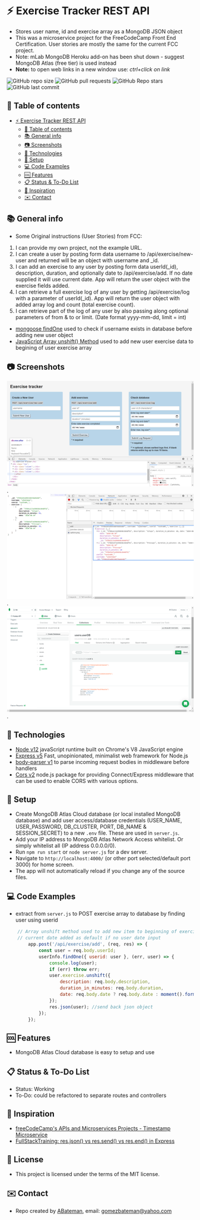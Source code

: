 # :zap: Exercise Tracker REST API

* Stores user name, id and exercise array as a MongoDB JSON object
* This was a microservice project for the FreeCodeCamp Front End Certification. User stories are mostly the same for the current FCC project.
* Note: mLab MongoDB Heroku add-on has been shut down - suggest MongoDB Atlas (free tier) is used instead
* **Note:** to open web links in a new window use: _ctrl+click on link_

![GitHub repo size](https://img.shields.io/github/repo-size/AndrewJBateman/Exercise-tracker?style=plastic)
![GitHub pull requests](https://img.shields.io/github/issues-pr/AndrewJBateman/Exercise-tracker?style=plastic)
![GitHub Repo stars](https://img.shields.io/github/stars/AndrewJBateman/Exercise-tracker?style=plastic)
![GitHub last commit](https://img.shields.io/github/last-commit/AndrewJBateman/Exercise-tracker?style=plastic)

## :page_facing_up: Table of contents

* [:zap: Exercise Tracker REST API](#zap-exercise-tracker-rest-api)
  * [:page_facing_up: Table of contents](#page_facing_up-table-of-contents)
  * [:books: General info](#books-general-info)
  * [:camera: Screenshots](#camera-screenshots)
  * [:signal_strength: Technologies](#signal_strength-technologies)
  * [:floppy_disk: Setup](#floppy_disk-setup)
  * [:computer: Code Examples](#computer-code-examples)
  * [:cool: Features](#cool-features)
  * [:clipboard: Status & To-Do List](#clipboard-status--to-do-list)
  * [:clap: Inspiration](#clap-inspiration)
  * [:envelope: Contact](#envelope-contact)

## :books: General info

* Some Original instructions (User Stories) from FCC:

1. I can provide my own project, not the example URL.
2. I can create a user by posting form data username to /api/exercise/new-user and returned will be an object with username and _id.
3. I can add an exercise to any user by posting form data userId(_id), description, duration, and optionally date to /api/exercise/add. If no date supplied it will use current date. App will return the user object with the exercise fields added.
4. I can retrieve a full exercise log of any user by getting /api/exercise/log with a parameter of userId(_id). App will return the user object with added array log and count (total exercise count).
5. I can retrieve part of the log of any user by also passing along optional parameters of from & to or limit. (Date format yyyy-mm-dd, limit = int)

* [mongoose findOne](https://mongoosejs.com/docs/api.html#model_Model.findOne) used to check if username exists in database before adding new user object
* [JavaScript Array unshift() Method](https://www.w3schools.com/jsref/jsref_unshift.asp#:~:text=The%20unshift()%20method%20adds,use%20the%20push()%20method.) used to add new user exercise data to begining of user exercise array

## :camera: Screenshots

![Example screenshot](./img/home.png).
![Example screenshot](./img/exercises.png).
![Example screenshot](./img/database.png).

## :signal_strength: Technologies

* [Node v12](https://nodejs.org/en/) javaScript runtime built on Chrome's V8 JavaScript engine
* [Express v5](https://expressjs.com/) Fast, unopinionated, minimalist web framework for Node.js
* [body-parser v1](https://www.npmjs.com/package/body-parser) to parse incoming request bodies in middleware before handlers
* [Cors v2](https://www.npmjs.com/package/cors) node.js package for providing Connect/Express middleware that can be used to enable CORS with various options.

## :floppy_disk: Setup

* Create MongoDB Atlas Cloud database (or local installed MongoDB database) and add user access/database credentials (USER_NAME, USER_PASSWORD, DB_CLUSTER, PORT, DB_NAME & SESSION_SECRET) to a new `.env` file. These are used in `server.js`.
* Add your IP address to MongoDB Atlas Network Access whitelist. Or simply whitelist all (IP address 0.0.0.0/0).
* Run `npm run start` or `node server.js` for a dev server.
* Navigate to `http://localhost:4000/` (or other port selected/default port 3000) for home screen.
* The app will not automatically reload if you change any of the source files.

## :computer: Code Examples

* extract from `server.js` to POST exercise array to database by finding user using userid

```javascript
    // Array unshift method used to add new item to beginning of exercise array
    // current date added as default if no user date input
		app.post('/api/exercise/add', (req, res) => {
			const user = req.body.userId;
			userInfo.findOne({ userid: user }, (err, user) => {
				console.log(user);
				if (err) throw err;
				user.exercise.unshift({
					description: req.body.description,
					duration_in_minutes: req.body.duration,
					date: req.body.date ? req.body.date : moment().format('YYYY-MM-DD'),
				});
				res.json(user); //send back json object
			});
		});
```

## :cool: Features

* MongoDB Atlas Cloud database is easy to setup and use

## :clipboard: Status & To-Do List

* Status: Working
* To-Do: could be refactored to separate routes and controllers

## :clap: Inspiration

* [freeCodeCamp's APIs and Microservices Projects - Timestamp Microservice](https://www.freecodecamp.org/learn/apis-and-microservices/apis-and-microservices-projects/exercise-tracker)
* [FullStackTraining: res.json() vs res.send() vs res.end() in Express](https://blog.fullstacktraining.com/res-json-vs-res-send-vs-res-end-in-express/)
## :file_folder: License

* This project is licensed under the terms of the MIT license.

## :envelope: Contact

* Repo created by [ABateman](https://github.com/AndrewJBateman), email: gomezbateman@yahoo.com
